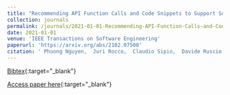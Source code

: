 ```yaml
---
title: "Recommending API Function Calls and Code Snippets to Support Software Development"
collection: journals
permalink: /journals/2021-01-01-Recommending-API-Function-Calls-and-Code-Snippets-to-Support-Software-Development
date: 2021-01-01
venue: 'IEEE Transactions on Software Engineering'
paperurl: 'https://arxiv.org/abs/2102.07508'
citation: ' Phuong Nguyen,  Juri Rocco,  Claudio Sipio,  Davide Ruscio,  Massimiliano Di Penta, &quot;Recommending API Function Calls and Code Snippets to Support Software Development.&quot; IEEE Transactions on Software Engineering, 2021.'
---
```

[Bibtex](https://dblp.org/rec/journals/corr/abs-2102-07508.bib){:target="_blank"}

[Access paper here](https://arxiv.org/abs/2102.07508){:target="_blank"}
